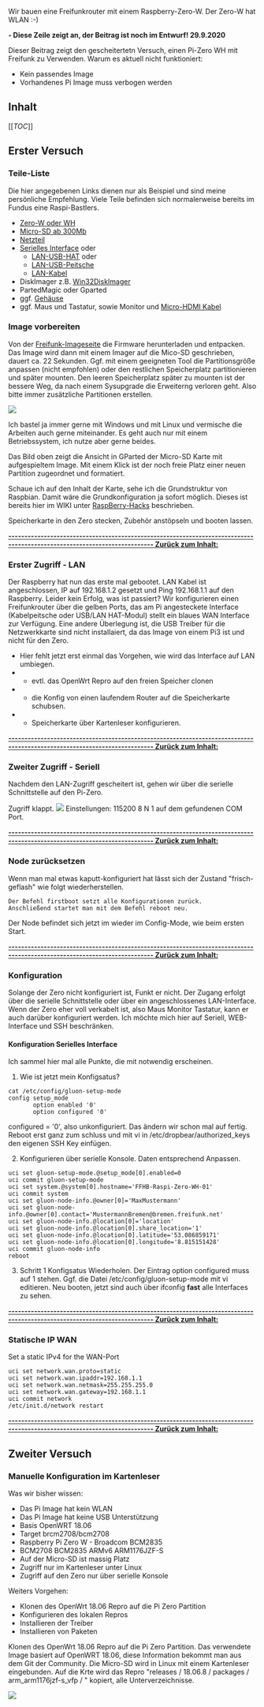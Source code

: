 Wir bauen eine Freifunkrouter mit einem Raspberry-Zero-W. Der Zero-W hat WLAN :-)

**- Diese Zeile zeigt an, der Beitrag ist noch im Entwurf! 29.9.2020**

Dieser Beitrag zeigt den gescheitertetn Versuch, einen Pi-Zero WH mit Freifunk zu Verwenden.
Warum es aktuell nicht funktioniert: 
- Kein passendes Image
- Vorhandenes Pi Image muss verbogen werden



## Inhalt

[[_TOC_]]

## Erster Versuch
### Teile-Liste

Die hier angegebenen Links dienen nur als Beispiel und sind meine persönliche Empfehlung. Viele Teile befinden sich normalerweise bereits im Fundus eine Raspi-Bastlers.
- [Zero-W oder WH](https://www.reichelt.de/de/de/raspberry-pi-zero-wh-v-1-1-1-ghz-512-mb-ram-wlan-bt-rasp-pi-zero-wh-p222531.html?&trstct=pos_1&nbc=1)
- [Micro-SD ab 300Mb](https://www.reichelt.de/microsdhc-speicherkarte-32gb-sandisk-mit-adapter-sdsdqm032gb35a-p196654.html?&trstct=pos_7&nbc=1)
- [Netzteil](https://www.reichelt.de/raspberry-pi-netzteil-5-v-2-5-a-micro-usb-schwarz-rasp-nt-25-sw-e-p240934.html?search=raspberry+netzteil)
- [Serielles Interface](https://www.reichelt.de/raspberry-pi-usb-zu-ttl-0-9-m-pl2303hx-rpi-usb-ttl-p150567.html?&trstct=pos_7&nbc=1) oder
  - [LAN-USB-HAT]([https://www.amazon.de/Waveshare-USB-HUB-HAT-Connection/dp/B07T35X4P4/ref=sr_1_9?__mk_de_DE=%C3%85M%C3%85%C5%BD%C3%95%C3%91&dchild=1&keywords=Netzwerkkarte+raspberry+zero+hat&qid=1601205083&quartzVehicle=3443-316&replacementKeywords=netzwerkkarte+raspberry+hat&sr=8-9) oder
  - [LAN-USB-Peitsche](https://www.amazon.de/Micro-Fast-Ethernet-Netzwerkkonverter-Port/dp/B071HS1TF6/ref=sr_1_7?__mk_de_DE=%C3%85M%C3%85%C5%BD%C3%95%C3%91&dchild=1&keywords=Netzwerkkarte+micro+usb+zero&qid=1601204957&quartzVehicle=3443-316&replacementKeywords=netzwerkkarte+micro+usb&sr=8-7)
  - [LAN-Kabel](https://www.reichelt.de/cat-6a-slim-patchkabel-u-ftp-1-5-m-gelb-slim-s6a-1-5-ge-p264786.html?&trstct=pos_9&nbc=1)
- DiskImager z.B. [Win32DiskImager](https://sourceforge.net/projects/win32diskimager/)
- PartedMagic oder Gparted
- ggf. [Gehäuse](https://www.reichelt.de/gehaeuse-fuer-raspberry-pi-zero-transparent-rpiz-case-tr-p223609.html?&trstct=pos_4&nbc=1) 
- ggf. Maus und Tastatur, sowie Monitor und [Micro-HDMI Kabel](https://www.reichelt.de/hdmi-a-stecker-hdmi-micro-d-stecker-4k-2-0-m-delock-84783-p167187.html?&trstct=pos_4&nbc=1) 

### Image vorbereiten
Von der [Freifunk-Imageseite](https://downloads.bremen.freifunk.net/firmware/) die Firmware herunterladen und entpacken. Das Image wird dann mit einem Imager auf die Mico-SD geschrieben, dauert ca. 22 Sekunden. Ggf. mit einem geeigneten Tool die Partitionsgröße anpassen (nicht empfohlen) oder den restlichen Speicherplatz partitionieren und später mounten. 
Den leeren Speicherplatz später zu mounten ist der bessere Weg, da nach einem Sysupgrade die Erweiterng verloren geht. Also bitte immer zusätzliche Partitionen erstellen. 

<img src="https://cloud.ffhb.de/index.php/s/PgrACoTsgj4B2Jq/preview">

Ich bastel ja immer gerne mit Windows und mit Linux und vermische die Arbeiten auch gerne miteinander. Es geht auch nur mit einem Betriebssystem, ich nutze aber gerne beides. 

Das Bild oben zeigt die Ansicht in GParted der Micro-SD Karte mit aufgespieltem Image. 
Mit einem Klick ist der noch freie Platz einer neuen Partition zugeordnet und formatiert.

Schaue ich auf den Inhalt der Karte, sehe ich die Grundstruktur von Raspbian. Damit wäre die Grundkonfiguration ja sofort möglich.
Dieses ist bereits hier im WIKI unter [RaspBerry-Hacks](https://wiki.bremen.freifunk.net/Anleitungen/Raspberry-Hacks) beschrieben.

Speicherkarte in den Zero stecken, Zubehör anstöpseln und booten lassen.

**[------------------------------------------------------------------------------------------------------------------------- Zurück zum Inhalt:](#inhalt)**

### Erster Zugriff - LAN
Der Raspberry hat nun das erste mal gebootet.
LAN Kabel ist angeschlossen, IP auf 192.168.1.2 gesetzt und Ping 192.168.1.1 auf den Raspberry.
Leider kein Erfolg, was ist passiert? Wir konfigurieren einen Freifunkrouter über die gelben Ports, das am Pi angesteckete Interface (Kabelpeitsche oder USB/LAN HAT-Modul) stellt ein blaues WAN Interface zur Verfügung. Eine andere Überlegung ist, die USB Treiber für die Netzwerkkarte sind nicht installaiert, da das Image von einem Pi3 ist und nicht für den Zero.
- Hier fehlt jetzt erst einmal das Vorgehen, wie wird das Interface auf LAN umbiegen.
- - evtl. das OpenWrt Repro auf den freien Speicher clonen
- - die Konfig von einen laufendem Router auf die Speicherkarte schubsen.
- - Speicherkarte über Kartenleser konfigurieren.

**[------------------------------------------------------------------------------------------------------------------------- Zurück zum Inhalt:](#inhalt)**

### Zweiter Zugriff - Seriell
Nachdem den LAN-Zugriff gescheitert ist, gehen wir über die serielle Schnittstelle auf den Pi-Zero.

Zugriff klappt.
<img src="https://cloud.ffhb.de/index.php/s/6JBDP8TkcdcEq7g/preview">
Einstellungen: 115200 8 N 1 auf dem gefundenen COM Port.

**[------------------------------------------------------------------------------------------------------------------------- Zurück zum Inhalt:](#inhalt)**

### Node zurücksetzen

Wenn man mal etwas kaputt-konfiguriert hat lässt sich der Zustand "frisch-geflash" wie folgt wiederherstellen.

    Der Befehl firstboot setzt alle Konfigurationen zurück.
    Anschließend startet man mit dem Befehl reboot neu.

Der Node befindet sich jetzt im wieder im Config-Mode, wie beim ersten Start.

**[------------------------------------------------------------------------------------------------------------------------- Zurück zum Inhalt:](#inhalt)**

### Konfiguration
Solange der Zero nicht konfiguriert ist, Funkt er nicht. Der Zugang erfolgt über die serielle Schnittstelle oder über ein angeschlossenes LAN-Interface. Wenn der Zero eher voll verkabelt ist, also Maus Monitor Tastatur, kann er auch darüber konfiguriert werden.
Ich möchte mich hier auf Seriell, WEB-Interface und SSH beschränken.

#### Konfiguration Serielles Interface
Ich sammel hier mal alle Punkte, die mit notwendig erscheinen.
1. Wie ist jetzt mein Konfigsatus?
~~~
cat /etc/config/gluon-setup-mode
config setup_mode
       option enabled '0'
       option configured '0'
~~~
configured = '0', also unkonfiguriert. Das ändern wir schon mal auf fertig. Reboot erst ganz zum schluss und mit vi in  /etc/dropbear/authorized_keys den eigenen SSH Key einfügen.

2. Konfigurieren über serielle Konsole.
Daten entsprechend Anpassen.

~~~
uci set gluon-setup-mode.@setup_mode[0].enabled=0
uci commit gluon-setup-mode
uci set system.@system[0].hostname='FFHB-Raspi-Zero-WH-01'
uci commit system
uci set gluon-node-info.@owner[0]='MaxMustermann'
uci set gluon-node-info.@owner[0].contact='MustermannBremen@bremen.freifunk.net'
uci set gluon-node-info.@location[0]='location'
uci set gluon-node-info.@location[0].share_location='1'
uci set gluon-node-info.@location[0].latitude='53.086859171'
uci set gluon-node-info.@location[0].longitude='8.815151428'
uci commit gluon-node-info
reboot
~~~

3. Schritt 1 Konfigsatus Wiederholen.
Der Eintrag option configured muss auf 1 stehen. Ggf. die Datei /etc/config/gluon-setup-mode mit vi editieren.
Neu booten, jetzt sind auch über ifconfig **fast** alle Interfaces zu sehen.


**[------------------------------------------------------------------------------------------------------------------------- Zurück zum Inhalt:](#inhalt)**

### Statische IP WAN
Set a static IPv4 for the WAN-Port
~~~
uci set network.wan.proto=static
uci set network.wan.ipaddr=192.168.1.1
uci set network.wan.netmask=255.255.255.0
uci set network.wan.gateway=192.168.1.1
uci commit network
/etc/init.d/network restart
~~~

**[------------------------------------------------------------------------------------------------------------------------- Zurück zum Inhalt:](#inhalt)**

## Zweiter Versuch
### Manuelle Konfiguration im Kartenleser

Was wir bisher wissen:
- Das Pi Image hat kein WLAN
- Das Pi Image hat keine USB Unterstützung
- Basis OpenWRT 18.06
- Target brcm2708/bcm2708
- Raspberry Pi Zero W -	Broadcom BCM2835
- BCM2708 BCM2835 ARMv6 ARM1176JZF-S 
- Auf der Micro-SD ist massig Platz
- Zugriff nur im Kartenleser unter Linux
- Zugriff auf den Zero nur über serielle Konsole

Weiters Vorgehen:
- Klonen des OpenWrt 18.06 Repro auf die Pi Zero Partition
- Konfigurieren des lokalen Repros
- Installieren der Treiber
- Installieren von Paketen

Klonen des OpenWrt 18.06 Repro auf die Pi Zero Partition.
Das verwendete Image basiert auf OpenWRT 18.06, diese Information bekommt man aus dem Git der Community.
Die Micro-SD wird in Linux mit einem Kartenleser eingebunden. Auf die Krte wird das Repro "releases / 18.06.8 / packages / arm_arm1176jzf-s_vfp / " kopiert, alle Unterverzeichnisse.

<img src="https://cloud.ffhb.de/index.php/s/tqaPwTp2M4MWM5W/preview">




